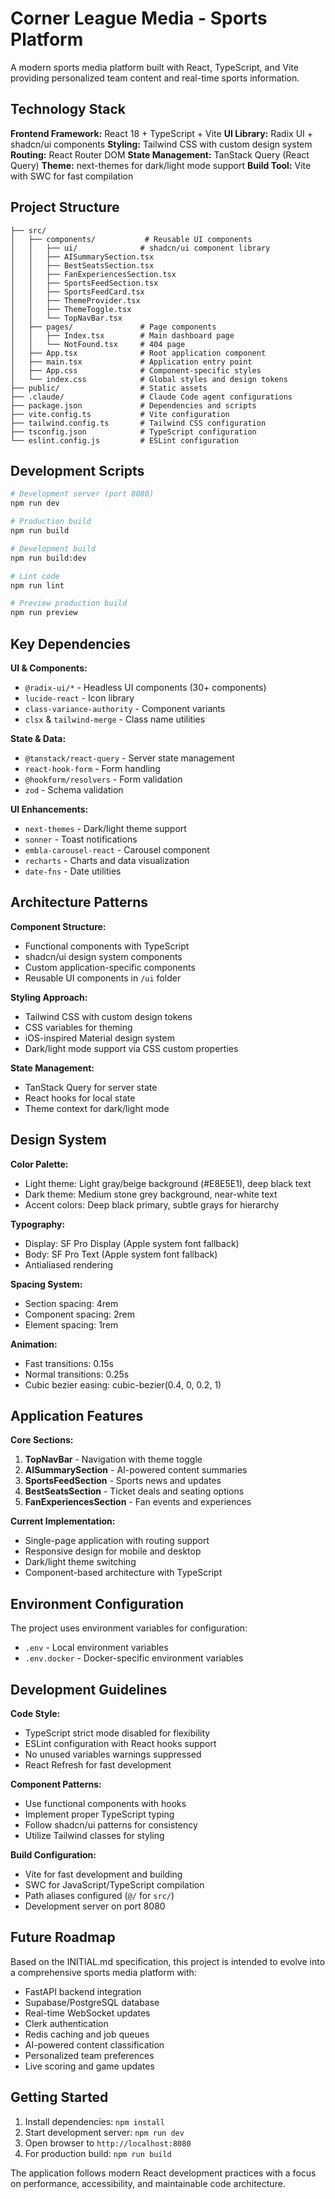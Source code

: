 # Corner League Media - Sports Platform

A modern sports media platform built with React, TypeScript, and Vite providing personalized team content and real-time sports information.

## Technology Stack

**Frontend Framework:** React 18 + TypeScript + Vite
**UI Library:** Radix UI + shadcn/ui components
**Styling:** Tailwind CSS with custom design system
**Routing:** React Router DOM
**State Management:** TanStack Query (React Query)
**Theme:** next-themes for dark/light mode support
**Build Tool:** Vite with SWC for fast compilation

## Project Structure

```
├── src/
│   ├── components/           # Reusable UI components
│   │   ├── ui/              # shadcn/ui component library
│   │   ├── AISummarySection.tsx
│   │   ├── BestSeatsSection.tsx
│   │   ├── FanExperiencesSection.tsx
│   │   ├── SportsFeedSection.tsx
│   │   ├── SportsFeedCard.tsx
│   │   ├── ThemeProvider.tsx
│   │   ├── ThemeToggle.tsx
│   │   └── TopNavBar.tsx
│   ├── pages/               # Page components
│   │   ├── Index.tsx        # Main dashboard page
│   │   └── NotFound.tsx     # 404 page
│   ├── App.tsx              # Root application component
│   ├── main.tsx             # Application entry point
│   ├── App.css              # Component-specific styles
│   └── index.css            # Global styles and design tokens
├── public/                  # Static assets
├── .claude/                 # Claude Code agent configurations
├── package.json             # Dependencies and scripts
├── vite.config.ts           # Vite configuration
├── tailwind.config.ts       # Tailwind CSS configuration
├── tsconfig.json            # TypeScript configuration
└── eslint.config.js         # ESLint configuration
```

## Development Scripts

```bash
# Development server (port 8080)
npm run dev

# Production build
npm run build

# Development build
npm run build:dev

# Lint code
npm run lint

# Preview production build
npm run preview
```

## Key Dependencies

**UI & Components:**
- `@radix-ui/*` - Headless UI components (30+ components)
- `lucide-react` - Icon library
- `class-variance-authority` - Component variants
- `clsx` & `tailwind-merge` - Class name utilities

**State & Data:**
- `@tanstack/react-query` - Server state management
- `react-hook-form` - Form handling
- `@hookform/resolvers` - Form validation
- `zod` - Schema validation

**UI Enhancements:**
- `next-themes` - Dark/light theme support
- `sonner` - Toast notifications
- `embla-carousel-react` - Carousel component
- `recharts` - Charts and data visualization
- `date-fns` - Date utilities

## Architecture Patterns

**Component Structure:**
- Functional components with TypeScript
- shadcn/ui design system components
- Custom application-specific components
- Reusable UI components in `/ui` folder

**Styling Approach:**
- Tailwind CSS with custom design tokens
- CSS variables for theming
- iOS-inspired Material design system
- Dark/light mode support via CSS custom properties

**State Management:**
- TanStack Query for server state
- React hooks for local state
- Theme context for dark/light mode

## Design System

**Color Palette:**
- Light theme: Light gray/beige background (#E8E5E1), deep black text
- Dark theme: Medium stone grey background, near-white text
- Accent colors: Deep black primary, subtle grays for hierarchy

**Typography:**
- Display: SF Pro Display (Apple system font fallback)
- Body: SF Pro Text (Apple system font fallback)
- Antialiased rendering

**Spacing System:**
- Section spacing: 4rem
- Component spacing: 2rem
- Element spacing: 1rem

**Animation:**
- Fast transitions: 0.15s
- Normal transitions: 0.25s
- Cubic bezier easing: cubic-bezier(0.4, 0, 0.2, 1)

## Application Features

**Core Sections:**
1. **TopNavBar** - Navigation with theme toggle
2. **AISummarySection** - AI-powered content summaries
3. **SportsFeedSection** - Sports news and updates
4. **BestSeatsSection** - Ticket deals and seating options
5. **FanExperiencesSection** - Fan events and experiences

**Current Implementation:**
- Single-page application with routing support
- Responsive design for mobile and desktop
- Dark/light theme switching
- Component-based architecture with TypeScript

## Environment Configuration

The project uses environment variables for configuration:
- `.env` - Local environment variables
- `.env.docker` - Docker-specific environment variables

## Development Guidelines

**Code Style:**
- TypeScript strict mode disabled for flexibility
- ESLint configuration with React hooks support
- No unused variables warnings suppressed
- React Refresh for fast development

**Component Patterns:**
- Use functional components with hooks
- Implement proper TypeScript typing
- Follow shadcn/ui patterns for consistency
- Utilize Tailwind classes for styling

**Build Configuration:**
- Vite for fast development and building
- SWC for JavaScript/TypeScript compilation
- Path aliases configured (`@/` for `src/`)
- Development server on port 8080

## Future Roadmap

Based on the INITIAL.md specification, this project is intended to evolve into a comprehensive sports media platform with:
- FastAPI backend integration
- Supabase/PostgreSQL database
- Real-time WebSocket updates
- Clerk authentication
- Redis caching and job queues
- AI-powered content classification
- Personalized team preferences
- Live scoring and game updates

## Getting Started

1. Install dependencies: `npm install`
2. Start development server: `npm run dev`
3. Open browser to `http://localhost:8080`
4. For production build: `npm run build`

The application follows modern React development practices with a focus on performance, accessibility, and maintainable code architecture.